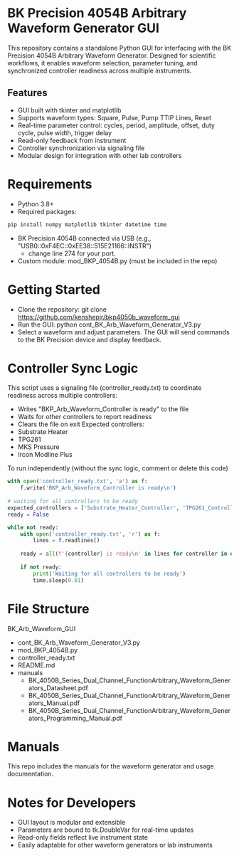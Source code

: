 # BK Precision 4054B Arbitrary Waveform Generator GUI
This repository contains a standalone Python GUI for interfacing with the BK Precision 4054B Arbitrary Waveform Generator. Designed for scientific workflows, it enables waveform selection, parameter tuning, and synchronized controller readiness across multiple instruments.

## Features
- GUI built with tkinter and matplotlib
- Supports waveform types: Square, Pulse, Pump TTIP Lines, Reset
- Real-time parameter control: cycles, period, amplitude, offset, duty cycle, pulse width, trigger delay
- Read-only feedback from instrument
- Controller synchronization via signaling file
- Modular design for integration with other lab controllers

# Requirements
- Python 3.8+
- Required packages:  

```python
pip install numpy matplotlib tkinter datetime time
```

- BK Precision 4054B connected via USB (e.g., "USB0::0xF4EC::0xEE38::515E21166::INSTR")
    -   change line 274 for your port.
- Custom module: mod_BKP_4054B.py (must be included in the repo)

# Getting Started
- Clone the repository:
git clone https://github.com/kenshepjr/bkp4050b_waveform_gui
- Run the GUI:
python cont_BK_Arb_Waveform_Generator_V3.py
- Select a waveform and adjust parameters. The GUI will send commands to the BK Precision device and display feedback.

# Controller Sync Logic
This script uses a signaling file (controller_ready.txt) to coordinate readiness across multiple controllers:
- Writes "BKP_Arb_Waveform_Controller is ready" to the file
- Waits for other controllers to report readiness
- Clears the file on exit
Expected controllers:
- Substrate Heater
- TPG261
- MKS Pressure
- Ircon Modline Plus  
  
To run independently (without the sync logic, comment or delete this code)  

```python
with open('controller_ready.txt', 'a') as f:
    f.write('BKP_Arb_Waveform_Controller is ready\n')
    
# waiting for all controllers to be ready
expected_controllers = ['Substrate_Heater_Controller', 'TPG261_Controller', 'MKS_Pressure_Controller', 'BKP_Arb_Waveform_Controller', 'Ircon_Modline_Plus_Controller']
ready = False

while not ready:
    with open('controller_ready.txt', 'r') as f:
        lines = f.readlines()
        
    ready = all(f'{controller} is ready\n' in lines for controller in expected_controllers)
    
    if not ready:
        print('Waiting for all controllers to be ready')
        time.sleep(0.01)
```

# File Structure
BK_Arb_Waveform_GUI
- cont_BK_Arb_Waveform_Generator_V3.py
- mod_BKP_4054B.py
- controller_ready.txt
- README.md
- manuals
    - BK_4050B_Series_Dual_Channel_FunctionArbitrary_Waveform_Generators_Datasheet.pdf
    - BK_4050B_Series_Dual_Channel_FunctionArbitrary_Waveform_Generators_Manual.pdf
    - BK_4050B_Series_Dual_Channel_FunctionArbitrary_Waveform_Generators_Programming_Manual.pdf



# Manuals
This repo includes the manuals for the waveform generator and usage documentation. 

# Notes for Developers
- GUI layout is modular and extensible
- Parameters are bound to tk.DoubleVar for real-time updates
- Read-only fields reflect live instrument state
- Easily adaptable for other waveform generators or lab instruments
